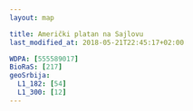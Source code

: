 ```yaml
---
layout: map

title: Američki platan na Sajlovu
last_modified_at: 2018-05-21T22:45:17+02:00

WDPA: [555589017]
BioRaS: [217]
geoSrbija:
  L1_182: [54]
  L1_300: [12]
---
```


